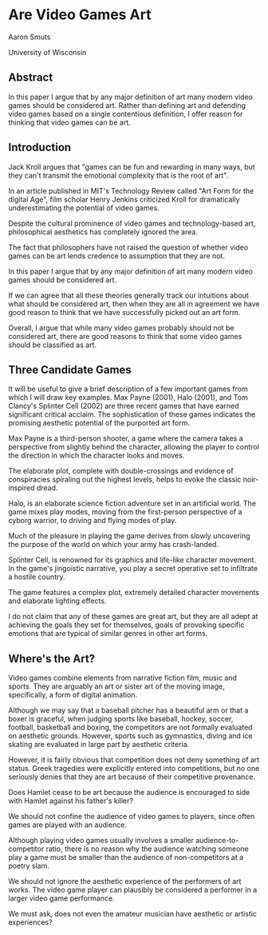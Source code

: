 # Are Video Games Art
Aaron Smuts

University of Wisconsin

## Abstract
In this paper I argue that by any major definition of art many modern video games should be considered art. Rather than defining art and defending video games based on a single contentious definition, I offer reason for thinking that video games can be art.

## Introduction
Jack Kroll argues that "games can be fun and rewarding in many ways, but they can't transmit the emotional complexity that is the root of art".

In an article published in MIT's Technology Review called "Art Form for the digital Age", film scholar Henry Jenkins criticized Kroll for dramatically underestimating the potential of video games.

Despite the cultural prominence of video games and technology-based art, philosophical aesthetics has completely ignored the area.

The fact that philosophers have not raised the question of whether video games can be art lends credence to assumption that they are not.

In this paper I argue that by any major definition of art many modern video games should be considered art.

If we can agree that all these theories generally track our intuitions about what should be considered art, then when they are all in agreement we have good reason to think that we have successfully picked out an art form.

Overall, I argue that while many video games probably should not be considered art, there are good reasons to think that some video games should be classified as art.

## Three Candidate Games
It will be useful to give a brief description of a few important games from which I will draw key examples. Max Payne (2001), Halo (2001), and Tom Clancy's Splinter Cell (2002) are three recent games that have earned significant critical acclaim. The sophistication of these games indicates the promising aesthetic potential of the purported art form.

Max Payne is a third-person shooter, a game where the camera takes a perspective from slightly behind the character, allowing the player to control the direction in which the character looks and moves.

The elaborate plot, complete with double-crossings and evidence of conspiracies spiraling out the highest levels, helps to evoke the classic noir-inspired dread.


Halo, is an elaborate science fiction adventure set in an artificial world. The game mixes play modes, moving from the first-person perspective of a cyborg warrior, to driving and flying modes of play.

Much of the pleasure in playing the game derives from slowly uncovering the purpose of the world on which your army has crash-landed.

Splinter Cell, is renowned for its graphics and life-like character movement. In the game's jingoistic narrative, you play a secret operative set to infiltrate a hostile country.

The game features a complex plot, extremely detailed character movements and elaborate lighting effects.

I do not claim that any of these games are great art, but they are all adept at achieving the goals they set for themselves, goals of provoking specific emotions that are typical of similar genres in other art forms.

## Where's the Art?
Video games combine elements from narrative fiction film, music and sports. They are arguably an art or sister art of the moving image, specifically, a form of digital animation.

Although we may say that a baseball pitcher has a beautiful arm or that a boxer is graceful, when judging sports like baseball, hockey, soccer, football, basketball and boxing, the competitors are not formally evaluated on aesthetic grounds. However, sports such as gymnastics, diving and ice skating are evaluated in large part by aesthetic criteria.

However, it is fairly obvious that competition does not deny something of art status. Greek tragedies were explicitly entered into competitions, but no one seriously denies that they are art because of their competitive provenance.

Does Hamlet cease to be art because the audience is encouraged to side with Hamlet against his father's killer?

We should not confine the audience of video games to players, since often games are played with an audience.

Although playing video games usually involves a smaller audience-to-competitor ratio, there is no reason why the audience watching someone play a game must be smaller than the audience of non-competitors at a poetry slam.

We should not ignore the aesthetic experience of the performers of art works. The video game player can plausibly be considered a performer in a larger video game performance.

We must ask, does not even the amateur musician have aesthetic or artistic experiences?


